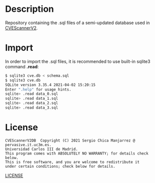 # Description
Repository containing the .sql files of a semi-updated database used in [CVEScannerV2](https://github.com/scmanjarrez/CVEScannerV2).

# Import
In order to import the .sql files, it is recommended to use built-in sqlite3 command **.read**:

```bash
$ sqlite3 cve.db < schema.sql
$ sqlite3 cve.db
SQLite version 3.35.4 2021-04-02 15:20:15
Enter ".help" for usage hints.
sqlite> .read data_0.sql
sqlite> .read data_1.sql
sqlite> .read data_2.sql
sqlite> .read data_3.sql
```

# License
    CVEScannerV2DB  Copyright (C) 2021 Sergio Chica Manjarrez @ pervasive.it.uc3m.es.
    Universidad Carlos III de Madrid.
    This program comes with ABSOLUTELY NO WARRANTY; for details check below.
    This is free software, and you are welcome to redistribute it
    under certain conditions; check below for details.

[LICENSE](https://github.com/scmanjarrez/CVEScannerV2DB/blob/master/LICENSE)
